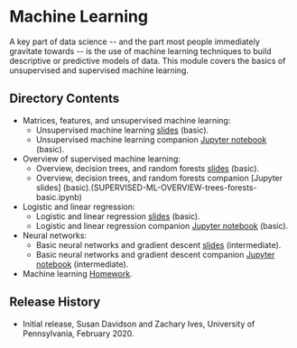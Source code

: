 # Machine Learning

A key part of data science -- and the part most people immediately gravitate towards -- is the use of machine learning techniques to build descriptive or predictive models of data.  This module covers the basics of unsupervised and supervised machine learning.

## Directory Contents

* Matrices, features, and unsupervised machine learning:
  * Unsupervised machine learning [slides](UNSUPERVISED-ML-matrices-pca-clustering-basic.pptx) (basic).
  * Unsupervised machine learning companion [Jupyter notebook](UNSUPERVISED-ML-matrices-pca-clustering-basic.ipynb) (basic).
* Overview of supervised machine learning:
  * Overview, decision trees, and random forests [slides](SUPERVISED-ML-OVERVIEW-trees-forests-basic.pptx) (basic).
  * Overview, decision trees, and random forests companion [Jupyter slides] (basic).(SUPERVISED-ML-OVERVIEW-trees-forests-basic.ipynb)
* Logistic and linear regression:
  * Logistic and linear regression [slides](SUPERVISED-ML-regression-basic.pptx)  (basic).
  * Logistic and linear regression companion [Jupyter notebook](SUPERVISED-ML-regression-basic.ipynb) (basic).
* Neural networks:
  * Basic neural networks and gradient descent [slides](SUPERVISED-ML-NN-neural-nets-intermediate.pptx) (intermediate).
  * Basic neural networks and gradient descent companion [Jupyter notebook](SUPERVISED-ML-NN-neural-nets-intermediate.ipynb) (intermediate).
* Machine learning [Homework](MACHINE-LEARNING-Homework.ipynb).

## Release History

* Initial release, Susan Davidson and Zachary Ives, University of Pennsylvania, February 2020.

